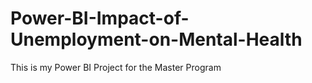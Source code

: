 # Power-BI-Impact-of-Unemployment-on-Mental-Health
This is my Power BI Project for the Master Program
